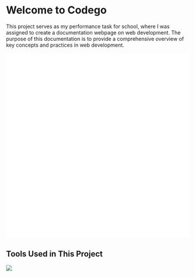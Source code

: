 # Welcome to Codego

This project serves as my performance task for school, where I was assigned to create a documentation webpage on web development. The purpose of this documentation is to provide a comprehensive overview of key concepts and practices in web development.

<img src="assets/mainIconsdark.svg" />


## Tools Used in This Project
<img src="https://skillicons.dev/icons?i=git,vscode,css,html,sass" />